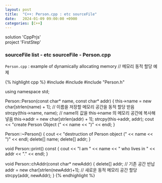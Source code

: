 ```yaml
---
layout: post
title:  "C++: Person.cpp : etc sourceFile"
date:   2024-01-09 09:00:00 +0900
categories: [C++]
---
```


solution 'CppPrjs'   
project 'FirstStep'   
   
### sourceFile list - etc sourceFile - Person.cpp   
`Person.cpp` : example of dynamically allocating memory // 메모리 동적 할당 예제   
   
{% highlight cpp %}
#include <iostream>
#include <cstring>
#include "Person.h"

using namespace std;

Person::Person(const char* name, const char* addr) {
	this->name = new char[strlen(name) + 1];			// 이름을 저장할 메모리 공간을 동적 할당 받음
	strcpy(this->name, name);							// name의 값을 this->name 의 메모리 공간에 복사해 넣음
	this->addr = new char[strlen(addr) + 1];
	strcpy(this->addr, addr);
	cout << "create Person Object (" << name << ")" << endl;
}

Person::~Person() {
	cout << "destruction of Person object (" << name << ")" << endl;
	delete[] name;
	delete[] addr;
}

void Person::print() const {
	cout << "I am " << name << " who lives in " << addr << "." << endl;
}

void Person::chAddr(const char* newAddr) {
	delete[] addr;										// 기존 공간 반납
	addr = new char[strlen(newAddr)+1];					// 새로운 동적 메모리 공간 할당
	strcpy(addr, newAddr);
}
{% endhighlight %}
